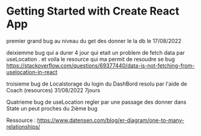 # Getting Started with Create React App

premier grand bug au niveau du get des donner le la db le 17/08/2022 



deixiemme  bug qui a durer 4 jour  qui etait un problem de fetch data par useLocation . et voila le resource qui ma permit de resoudre se bug
https://stackoverflow.com/questions/69377440/data-is-not-fetching-from-uselocation-in-react




troisieme bug de Localstorage du login du DashBord resolu par l'aide de Coach (resources) 31/08/2022  7jours 



Quatrieme bug de useLocation regler par une passage des donner dans State un peut proches du  2ième bug

Ressource : https://www.datensen.com/blog/er-diagram/one-to-many-relationships/
